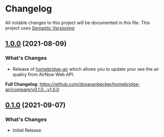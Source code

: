 # Changelog

All notable changes to this project will be documented in this file. This project uses [Semantic Versioning](https://semver.org/)

## [1.0.0](https://github.com/donavanbecker/homebridge-air/compare/v0.1.0...v1.0.0) (2021-08-09)

### What's Changes

- Release of [homebridge-air](https://github.com/donavanbecker/homebridge-air) which allows you to update your see the air qualiry from AirNow Web API.

**Full Changelog**: https://github.com/donavanbecker/homebridge-air/compare/v0.1.0...v1.0.0

## [0.1.0](https://github.com/donavanbecker/homebridge-air/releases/tag/v0.1.0) (2021-09-07)

### What's Changes

- Initial Release
